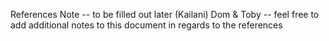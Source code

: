 References Note -- to be filled out later (Kailani)
Dom & Toby -- feel free to add additional notes to this document in regards to the references
